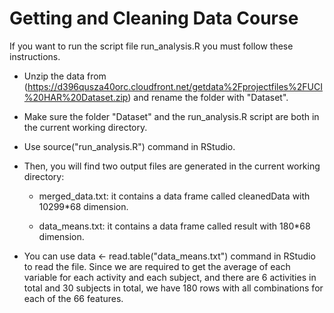 Getting and Cleaning Data Course
================================


If you want to run the script file run_analysis.R you must follow
these instructions.

* Unzip the data from (https://d396qusza40orc.cloudfront.net/getdata%2Fprojectfiles%2FUCI%20HAR%20Dataset.zip) and rename the folder with "Dataset".

* Make sure the folder "Dataset" and the run_analysis.R script are both in the current working directory.

* Use source("run_analysis.R") command in RStudio.
 
* Then, you will find two output files are generated in the current working directory:

  - merged_data.txt: it contains a data frame called cleanedData with 10299*68 dimension.

  - data_means.txt: it contains a data frame called result with 180*68 dimension.

* You can use data <- read.table("data_means.txt") command in RStudio to read the file. Since we are required to get the average of each variable for each activity and each subject, and there are 6 activities in total and 30 subjects in total, we have 180 rows with all combinations for each of the 66 features.
